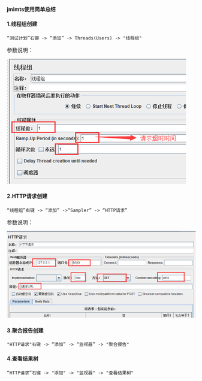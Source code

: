 #### jmimts使用简单总结

#### 1.线程组创建



```
“测试计划”右键 -> “添加” -> Threads(Users) -> "线程组"
```

参数说明：

![](https://github.com/NOHELLO/picture/raw/master/jmeter%E7%BA%BF%E7%A8%8B%E7%BB%84%E5%8F%82%E6%95%B0%E8%AF%B4%E6%98%8E.png)



#### 2.HTTP请求创建

```
“线程组”右键 -> “添加” ->“Sampler” -> “HTTP请求”
```

参数说明：

![](https://github.com/NOHELLO/picture/raw/master/jmeter-HTTP%E8%AF%B7%E6%B1%82%E5%8F%82%E6%95%B0%E8%AF%B4%E6%98%8E.png)

#### 3.聚合报告创建

```
"HTTP请求"右键 -> “添加” -> “监视器” -> "聚合报告"
```

#### 4.查看结果树

```
“HTTP请求”右键 -> "添加" -> "监视器" -> "查看结果树"
```



